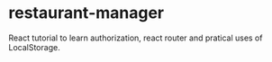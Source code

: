 # restaurant-manager

React tutorial to learn authorization, react router and pratical uses of LocalStorage.
